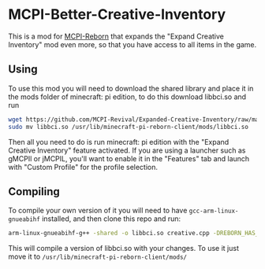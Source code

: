 # MCPI-Better-Creative-Inventory
This is a mod for [MCPI-Reborn](https://gitea.thebrokenrail.com/TheBrokenRail/minecraft-pi-reborn) that expands the "Expand Creative Inventory" mod even more, so that you have access to all items in the game.

## Using
To use this mod you will need to download the shared library and place it in the mods folder of minecraft: pi edition, to do this download libbci.so and run 
```bash
wget https://github.com/MCPI-Revival/Expanded-Creative-Inventory/raw/main/libbci.so
sudo mv libbci.so /usr/lib/minecraft-pi-reborn-client/mods/libbci.so 
``` 
Then all you need to do is run minecraft: pi edition with the "Expand Creative Inventory" feature activated. If you are using a launcher such as gMCPIl or jMCPIL, you'll want to enable it in the "Features" tab and launch with "Custom Profile" for the profile selection.

## Compiling
To compile your own version of it you will need to have `gcc-arm-linux-gnueabihf` installed, and then clone this repo and run:
```bash
arm-linux-gnueabihf-g++ -shared -o libbci.so creative.cpp -DREBORN_HAS_COMPILED_CODE
``` 
This will compile a version of libbci.so with your changes. To use it just move it to `/usr/lib/minecraft-pi-reborn-client/mods/`

